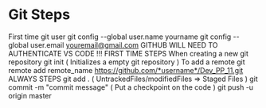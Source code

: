 # Git Steps
First time git user
git config --global user.name yourname
git config --global user.email youremail@gmail.com
GITHUB WILL NEED TO AUTHENTICATE VS CODE !!!
FIRST TIME STEPS
When creating a new git repository
git init ( Initializes a empty git repository )
To add a remote
git remote add remote_name https://github.com/*username*/Dev_PP_11.git
ALWAYS STEPS
git add . ( UntrackedFiles/modifiedFiles => Staged Files )
git commit -m "commit message" ( Put a checkpoint on the code )
git push -u origin master